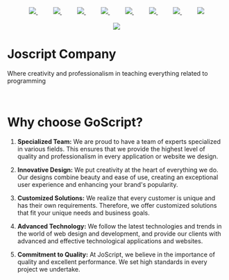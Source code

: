 
<div align="center">

<a href="https://www.facebook.com/profile.php?id=61553287433285&locale=ar_AR">
<img src="https://github.com/Yosef-Eid/Yosef-Eid/assets/117477110/d0ec59c4-60db-4b45-a632-7c9053bdb15d">
</a>
 &nbsp;&nbsp;&nbsp;&nbsp;&nbsp;&nbsp;&nbsp;&nbsp;
<a href="https://www.linkedin.com/in/yousef-eid-080b75290/">
<img src="https://github.com/Yosef-Eid/Yosef-Eid/assets/117477110/e1136458-0bfa-4c9d-895f-cffd6b6fe16b">
</a>
&nbsp;&nbsp;&nbsp;&nbsp;&nbsp;&nbsp;&nbsp;&nbsp;
<a href="https://www.youtube.com/@jo-script">
<img src="https://github.com/Yosef-Eid/Yosef-Eid/assets/117477110/4a2b9734-89ad-4b3d-adf6-e445ae5bdf2a">
</a>
&nbsp;&nbsp;&nbsp;&nbsp;&nbsp;&nbsp;&nbsp;&nbsp;
<a href="https://www.linkedin.com/in/rezshakeri/">
<img src="https://github.com/Yosef-Eid/Yosef-Eid/assets/117477110/77a117ba-f200-4d05-83d5-10b03bbbe8f4">
</a>
&nbsp;&nbsp;&nbsp;&nbsp;&nbsp;&nbsp;&nbsp;&nbsp;
<a href="https://t.me/Yousef_Eid2">
<img src="https://github.com/Yosef-Eid/Yosef-Eid/assets/117477110/5fec61ae-4280-4c0d-931c-4eb8f6121ee0">
</a>
&nbsp;&nbsp;&nbsp;&nbsp;&nbsp;&nbsp;&nbsp;&nbsp;
<a href="https://mail.google.com/mail/u/0/?tab=rm&ogbl#inbox">
<img src="https://github.com/Yosef-Eid/Yosef-Eid/assets/117477110/5eeb8566-0239-46c6-baf0-f1ddfd6273dc">
</a>
&nbsp;&nbsp;&nbsp;&nbsp;&nbsp;&nbsp;&nbsp;&nbsp;
<a href="https://app.slack.com/client/T04TKKU2LBW/D04TH68S84A">
<img src="https://github.com/Yosef-Eid/Yosef-Eid/assets/117477110/bfeeff6c-6547-4143-99cd-bb6082f8f9f4">
</a>
&nbsp;&nbsp;&nbsp;&nbsp;&nbsp;&nbsp;&nbsp;&nbsp;
<a href="https://discordapp.com/users/1142169445754748948">
<img src="https://github.com/Yosef-Eid/Yosef-Eid/assets/117477110/c91ee0f0-5949-4fa4-b8d3-9d6a6bb7ad53">
</a>
</div>

<br>

<div align='center'>
  <img  src='https://github.com/jo-script/joscript-app/assets/147533644/d703f351-cc83-4876-ad08-2351670b67db'/>  
</div>

<h1>Joscript Company </h1>
<p> Where creativity and professionalism in teaching everything related to programming</p>
<br>

<h1>Why choose GoScript?</h1>

<ol>
  <li> 
   
   **Specialized Team:** We are proud to have a team of experts specialized in various fields. This ensures that we provide the highest level of quality and professionalism in every     application or website we design.
</li>
  <li> 
   
   **Innovative Design:** We put creativity at the heart of everything we do. Our designs combine beauty and ease of use, creating an exceptional user experience and enhancing your brand's popularity.
</li>
  <li> 
   
   **Customized Solutions:** We realize that every customer is unique and has their own requirements. Therefore, we offer customized solutions that fit your unique needs and business goals.
</li>
  <li> 
   
  **Advanced Technology:** We follow the latest technologies and trends in the world of web design and development, and provide our clients with advanced and effective technological applications and websites.
</li>
  <li> 
   
  **Commitment to Quality:** At JoScript, we believe in the importance of quality and excellent performance. We set high standards in every project we undertake.
</li>

</ol>


